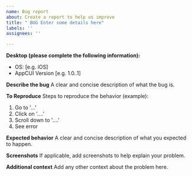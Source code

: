 ```yaml
---
name: Bug report
about: Create a report to help us improve
title: " BUG Enter some details here"
labels: ''
assignees: ''

---
```


**Desktop (please complete the following information):**
 - OS: [e.g. iOS]
 - AppCUI Version [e.g. 1.0..1]

**Describe the bug**
A clear and concise description of what the bug is.

**To Reproduce**
Steps to reproduce the behavior (example):
1. Go to '...'
2. Click on '....'
3. Scroll down to '....'
4. See error

**Expected behavior**
A clear and concise description of what you expected to happen.

**Screenshots**
If applicable, add screenshots to help explain your problem.

**Additional context**
Add any other context about the problem here.
